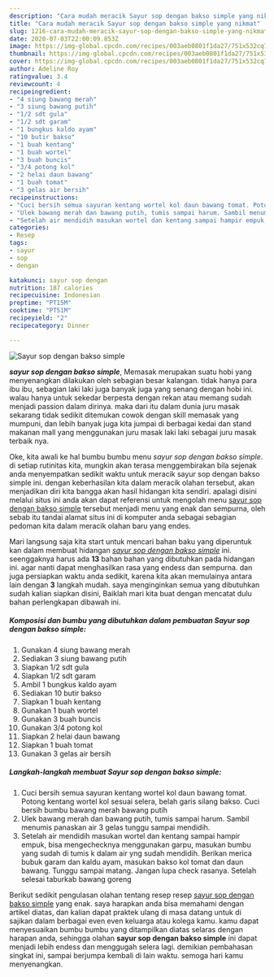 ```yaml
---
description: "Cara mudah meracik Sayur sop dengan bakso simple yang nikmat"
title: "Cara mudah meracik Sayur sop dengan bakso simple yang nikmat"
slug: 1216-cara-mudah-meracik-sayur-sop-dengan-bakso-simple-yang-nikmat
date: 2020-07-03T22:00:09.853Z
image: https://img-global.cpcdn.com/recipes/003aeb0801f1da27/751x532cq70/sayur-sop-dengan-bakso-simple-foto-resep-utama.jpg
thumbnail: https://img-global.cpcdn.com/recipes/003aeb0801f1da27/751x532cq70/sayur-sop-dengan-bakso-simple-foto-resep-utama.jpg
cover: https://img-global.cpcdn.com/recipes/003aeb0801f1da27/751x532cq70/sayur-sop-dengan-bakso-simple-foto-resep-utama.jpg
author: Adeline Roy
ratingvalue: 3.4
reviewcount: 4
recipeingredient:
- "4 siung bawang merah"
- "3 siung bawang putih"
- "1/2 sdt gula"
- "1/2 sdt garam"
- "1 bungkus kaldo ayam"
- "10 butir bakso"
- "1 buah kentang"
- "1 buah wortel"
- "3 buah buncis"
- "3/4 potong kol"
- "2 helai daun bawang"
- "1 buah tomat"
- "3 gelas air bersih"
recipeinstructions:
- "Cuci bersih semua sayuran kentang wortel kol daun bawang tomat. Potong kentang wortel kol sesuai selera, belah garis silang bakso. Cuci bersih bumbu bawang merah bawang putih"
- "Ulek bawang merah dan bawang putih, tumis sampai harum. Sambil menumis panaskan air 3 gelas tunggu sampai mendidih."
- "Setelah air mendidih masukan wortel dan kentang sampai hampir empuk, bisa mengechecknya menggunakan garpu, masukan bumbu yang sudah di tumis k dalam air yng sudah mendidih. Berikan merica bubuk garam dan kaldu ayam, masukan bakso kol tomat dan daun bawang. Tunggu sampai matang. Jangan lupa check rasanya. Setelah selesai taburkab bawang goreng"
categories:
- Resep
tags:
- sayur
- sop
- dengan

katakunci: sayur sop dengan 
nutrition: 187 calories
recipecuisine: Indonesian
preptime: "PT15M"
cooktime: "PT51M"
recipeyield: "2"
recipecategory: Dinner

---
```



![Sayur sop dengan bakso simple](https://img-global.cpcdn.com/recipes/003aeb0801f1da27/751x532cq70/sayur-sop-dengan-bakso-simple-foto-resep-utama.jpg)

<b><i>sayur sop dengan bakso simple</i></b>, Memasak merupakan suatu hobi yang menyenangkan dilakukan oleh sebagian besar kalangan. tidak hanya para ibu ibu, sebagian laki laki juga banyak juga yang senang dengan hobi ini. walau hanya untuk sekedar berpesta dengan rekan atau memang sudah menjadi passion dalam dirinya. maka dari itu dalam dunia juru masak sekarang tidak sedikit ditemukan cowok dengan skill memasak yang mumpuni, dan lebih banyak juga kita jumpai di berbagai kedai dan stand makanan mall yang menggunakan juru masak laki laki sebagai juru masak terbaik nya.



Oke, kita awali ke hal bumbu bumbu menu <i>sayur sop dengan bakso simple</i>. di setiap rutinitas kita, mungkin akan terasa menggembirakan bila sejenak anda menyempatkan sedikit waktu untuk meracik sayur sop dengan bakso simple ini. dengan keberhasilan kita dalam meracik olahan tersebut, akan menjadikan diri kita bangga akan hasil hidangan kita sendiri. apalagi disini melalui situs ini anda akan dapat referensi untuk mengolah menu <u>sayur sop dengan bakso simple</u> tersebut menjadi menu yang enak dan sempurna, oleh sebab itu tandai alamat situs ini di komputer anda sebagai sebagian pedoman kita dalam meracik olahan baru yang endes.


Mari langsung saja kita start untuk mencari bahan baku yang diperuntuk kan dalam membuat hidangan <u><i>sayur sop dengan bakso simple</i></u> ini. seenggaknya harus ada <b>13</b> bahan bahan yang dibutuhkan pada hidangan ini. agar nanti dapat menghasilkan rasa yang endess dan sempurna. dan juga persiapkan waktu anda sedikit, karena kita akan memulainya antara lain dengan <b>3</b> langkah mudah. saya menginginkan semua yang dibutuhkan sudah kalian siapkan disini, Baiklah mari kita buat dengan mencatat dulu bahan perlengkapan dibawah ini.

<!--inarticleads1-->

##### Komposisi dan bumbu yang dibutuhkan dalam pembuatan Sayur sop dengan bakso simple:

1. Gunakan 4 siung bawang merah
1. Sediakan 3 siung bawang putih
1. Siapkan 1/2 sdt gula
1. Siapkan 1/2 sdt garam
1. Ambil 1 bungkus kaldo ayam
1. Sediakan 10 butir bakso
1. Siapkan 1 buah kentang
1. Gunakan 1 buah wortel
1. Gunakan 3 buah buncis
1. Gunakan 3/4 potong kol
1. Siapkan 2 helai daun bawang
1. Siapkan 1 buah tomat
1. Gunakan 3 gelas air bersih




<!--inarticleads2-->

##### Langkah-langkah membuat Sayur sop dengan bakso simple:

1. Cuci bersih semua sayuran kentang wortel kol daun bawang tomat. Potong kentang wortel kol sesuai selera, belah garis silang bakso. Cuci bersih bumbu bawang merah bawang putih
1. Ulek bawang merah dan bawang putih, tumis sampai harum. Sambil menumis panaskan air 3 gelas tunggu sampai mendidih.
1. Setelah air mendidih masukan wortel dan kentang sampai hampir empuk, bisa mengechecknya menggunakan garpu, masukan bumbu yang sudah di tumis k dalam air yng sudah mendidih. Berikan merica bubuk garam dan kaldu ayam, masukan bakso kol tomat dan daun bawang. Tunggu sampai matang. Jangan lupa check rasanya. Setelah selesai taburkab bawang goreng




Berikut sedikit pengulasan olahan tentang resep resep <u>sayur sop dengan bakso simple</u> yang enak. saya harapkan anda bisa memahami dengan artikel diatas, dan kalian dapat praktek ulang di masa datang untuk di sajikan dalam berbagai even even keluarga atau kolega kamu. kamu dapat menyesuaikan bumbu bumbu yang ditampilkan diatas selaras dengan harapan anda, sehingga olahan <b>sayur sop dengan bakso simple</b> ini dapat menjadi lebih endess dan menggugah selera lagi. demikian pembahasan singkat ini, sampai berjumpa kembali di lain waktu. semoga hari kamu menyenangkan.

